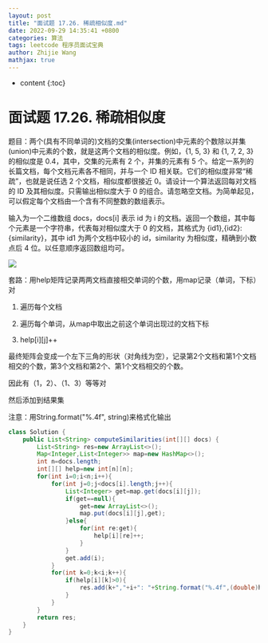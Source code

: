 ```yaml
---
layout: post
title: "面试题 17.26. 稀疏相似度.md"
date: 2022-09-29 14:35:41 +0800
categories: 算法
tags: leetcode 程序员面试宝典
author: Zhijie Wang
mathjax: true
---
```



* content
{:toc}














# 面试题 17.26. 稀疏相似度

题目：两个(具有不同单词的)文档的交集(intersection)中元素的个数除以并集(union)中元素的个数，就是这两个文档的相似度。例如，{1, 5, 3} 和 {1, 7, 2, 3} 的相似度是 0.4，其中，交集的元素有 2 个，并集的元素有 5 个。给定一系列的长篇文档，每个文档元素各不相同，并与一个 ID 相关联。它们的相似度非常“稀疏”，也就是说任选 2 个文档，相似度都很接近 0。请设计一个算法返回每对文档的 ID 及其相似度。只需输出相似度大于 0 的组合。请忽略空文档。为简单起见，可以假定每个文档由一个含有不同整数的数组表示。

输入为一个二维数组 docs，docs[i] 表示 id 为 i 的文档。返回一个数组，其中每个元素是一个字符串，代表每对相似度大于 0 的文档，其格式为 {id1},{id2}: {similarity}，其中 id1 为两个文档中较小的 id，similarity 为相似度，精确到小数点后 4 位。以任意顺序返回数组均可。

![](D:/下载/youdaonote-pull-master/youdaonote-pull-master/youdaonote/youdaonote-images/WEBRESOURCE735437d41ac7766a96af5c1e7e61cf26.png)

套路：用help矩阵记录两两文档直接相交单词的个数，用map记录（单词，下标）对

1. 遍历每个文档

1. 遍历每个单词，从map中取出之前这个单词出现过的文档下标

1. help[i][j]++

最终矩阵会变成一个左下三角的形状（对角线为空），记录第2个文档和第1个文档相交的个数，第3个文档和第2个、第1个文档相交的个数。

因此有（1，2）、（1、3）等等对

然后添加到结果集

注意：用String.format("%.4f", string)来格式化输出

```java
class Solution {
    public List<String> computeSimilarities(int[][] docs) {
        List<String> res=new ArrayList<>();
        Map<Integer,List<Integer>> map=new HashMap<>();
        int n=docs.length;
        int[][] help=new int[n][n];
        for(int i=0;i<n;i++){
            for(int j=0;j<docs[i].length;j++){
                List<Integer> get=map.get(docs[i][j]);
                if(get==null){
                    get=new ArrayList<>();
                    map.put(docs[i][j],get);
                }else{
                    for(int re:get){
                        help[i][re]++;
                    }
                }
                get.add(i);
            }
            for(int k=0;k<i;k++){
                if(help[i][k]>0){
                    res.add(k+","+i+": "+String.format("%.4f",(double)help[i][k]/(docs[i].length+docs[k].length-help[i][k])));
                }
            }
        }
        return res;
    }
}
```

